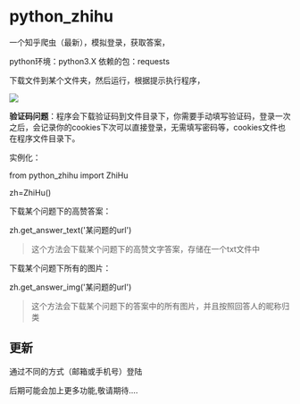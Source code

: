 # python_zhihu
一个知乎爬虫（最新），模拟登录，获取答案，

python环境：python3.X
依赖的包：requests


下载文件到某个文件夹，然后运行，根据提示执行程序，

![](https://github.com/ladingwu/python_zhihu/blob/master/example.jpg)

**验证码问题**：程序会下载验证码到文件目录下，你需要手动填写验证码，登录一次之后，会记录你的cookies下次可以直接登录，无需填写密码等，cookies文件也在程序文件目录下。

实例化：

from python_zhihu import ZhiHu

zh=ZhiHu()

下载某个问题下的高赞答案：

zh.get_answer_text('某问题的url')
> 这个方法会下载某个问题下的高赞文字答案，存储在一个txt文件中

下载某个问题下所有的图片：

zh.get_answer_img('某问题的url')
> 这个方法会下载某个问题下的答案中的所有图片，并且按照回答人的昵称归类

## 更新
通过不同的方式（邮箱或手机号）登陆

后期可能会加上更多功能,敬请期待....
